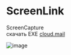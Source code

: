 # ScreenLink
ScreenCapture  
скачать EXE
[cloud.mail](https://cloud.mail.ru/public/zPuW/kvtdCcmwR)  


![image](https://github.com/user-attachments/assets/cba3b18b-323a-490e-962c-992a277b1d7a)
